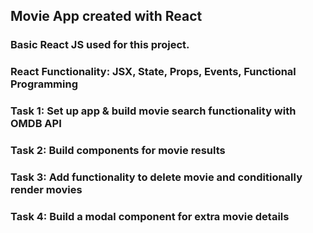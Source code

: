 ## Movie App created with React

### Basic React JS used for this project.
### React Functionality: JSX, State, Props, Events, Functional Programming

### Task 1: Set up app & build movie search functionality with OMDB API
### Task 2: Build components for movie results
### Task 3: Add functionality to delete movie and conditionally render movies
### Task 4: Build a modal component for extra movie details

